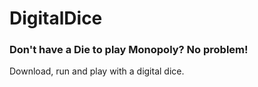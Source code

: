 # DigitalDice

### Don't have a Die to play Monopoly? No problem! 

Download, run and play with a digital dice.
